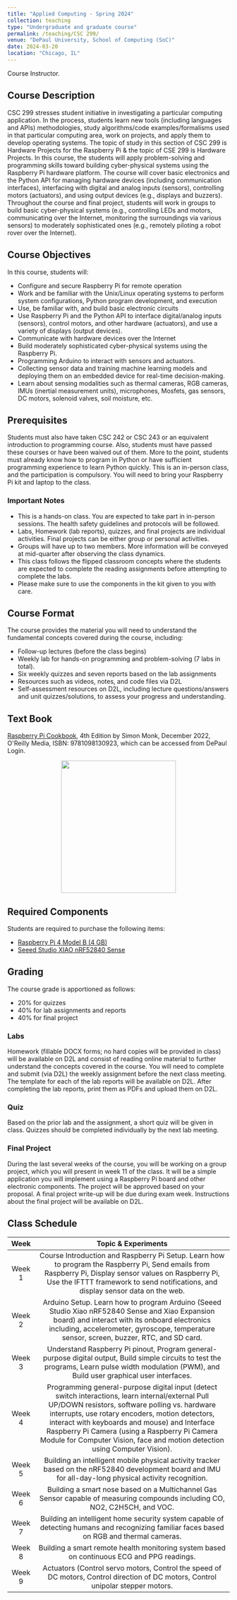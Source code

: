 ```yaml
---
title: "Applied Computing - Spring 2024"
collection: teaching
type: "Undergraduate and graduate course"
permalink: /teaching/CSC 299/
venue: "DePaul University, School of Computing (SoC)"
date: 2024-03-20
location: "Chicago, IL"
---
```

 Course Instructor.


## Course Description
CSC 299 stresses student initiative in investigating a particular computing application. In the process, students learn new tools (including languages and APIs) methodologies, study algorithms/code examples/formalisms used in that particular computing area, work on projects, and apply them to develop operating systems.
The topic of study in this section of CSC 299 is Hardware Projects for the Raspberry Pi & the topic of CSE 299 is Hardware Projects. In this course, the students will apply problem-solving and programming skills toward building cyber-physical systems using the Raspberry Pi hardware platform. The course will cover basic electronics and the Python API for managing hardware devices (including communication interfaces), interfacing with digital and analog inputs (sensors), controlling motors (actuators), and using output devices (e.g., displays and buzzers). Throughout the course and final project, students will work in groups to build basic cyber-physical systems (e.g., controlling LEDs and motors, communicating over the Internet, monitoring the surroundings via various sensors) to moderately sophisticated ones (e.g., remotely piloting a robot rover over the Internet).

## Course Objectives
In this course, students will:
* Configure and secure Raspberry Pi for remote operation
* Work and be familiar with the Unix/Linux operating systems to perform system configurations, Python program development, and execution
* Use, be familiar with, and build basic electronic circuits
* Use Raspberry Pi and the Python API to interface digital/analog inputs (sensors), control motors, and other hardware (actuators), and use a variety of displays (output devices).
* Communicate with hardware devices over the Internet
* Build moderately sophisticated cyber-physical systems using the Raspberry Pi.
* Programming Arduino to interact with sensors and actuators.
* Collecting sensor data and training machine learning models and deploying them on an embedded device for real-time decision-making.
* Learn about sensing modalities such as thermal cameras, RGB cameras, IMUs (inertial measurement units), microphones, Mosfets, gas sensors, DC motors, solenoid valves, soil moisture, etc.

## Prerequisites
Students must also have taken CSC 242 or CSC 243 or an equivalent introduction to programming course. Also, students must have passed these courses or have been waived out of them. More to the point, students must already know how to program in Python or have sufficient programming experience to learn Python quickly. This is an in-person class, and the participation is compulsory. You will need to bring your Raspberry Pi kit and laptop to the class.

### Important Notes
* This is a hands-on class. You are expected to take part in in-person sessions. The health safety guidelines and protocols will be followed.
* Labs, Homework (lab reports), quizzes, and final projects are individual activities. Final projects can be either group or personal activities.
* Groups will have up to two members. More information will be conveyed at mid-quarter after observing the class dynamics.
* This class follows the flipped classroom concepts where the students are expected to complete the reading assignments before attempting to complete the labs.
* Please make sure to use the components in the kit given to you with care.

## Course Format
The course provides the material you will need to understand the fundamental concepts covered during the course, including:
* Follow-up lectures (before the class begins)
* Weekly lab for hands-on programming and problem-solving (7 labs in total).
* Six weekly quizzes and seven reports based on the lab assignments
* Resources such as videos, notes, and code files via D2L
* Self-assessment resources on D2L, including lecture questions/answers and unit quizzes/solutions, to assess your progress and understanding.


## Text Book
[Raspberry Pi Cookbook](https://www.oreilly.com/library/view/raspberry-pi-cookbook/9781098130916/), 4th Edition by Simon Monk, December 2022, O'Reilly Media, ISBN: 9781098130923, which can be accessed from DePaul Login.

<p align="center">
    <img width="260" height="300" src="https://m.media-amazon.com/images/I/81E-rfvRILL._SY522_.jpg)https://m.media-amazon.com/images/I/81E-rfvRILL._SY522_.jpg">
 </p> 

## Required Components
  Students are required to purchase the following items:
  * [Raspberry Pi 4 Model B (4 GB)](https://www.amazon.com/Raspberry-Model-2019-Quad-Bluetooth/dp/B07TC2BK1X)
  * [Seeed Studio XIAO nRF52840 Sense](https://www.amazon.com/Seeed-Studio-XIAO-nRF52840-Sense/dp/B09T94SZ8K/ref=sr_1_1?crid=2MJOLG5KGMR7P&keywords=seeed%2Bxiao%2Bsense&qid=1699672428&s=electronics&sprefix=seeed%2Bxiao%2Bsens%2Celectronics%2C99&sr=1-1&th=1)

## Grading 
The course grade is apportioned as follows:
* 20% for quizzes
* 40% for lab assignments and reports 
* 40% for final project	

### Labs
Homework (fillable DOCX forms; no hard copies will be provided in class) will be available on D2L and consist of reading online material to further understand the concepts covered in the course. You will need to complete and submit (via D2L) the weekly assignment before the next class meeting. The template for each of the lab reports will be available on D2L. After completing the lab reports, print them as PDFs and upload them on D2L.

### Quiz
Based on the prior lab and the assignment, a short quiz will be given in class. Quizzes should be completed individually by the next lab meeting.

### Final Project
During the last several weeks of the course, you will be working on a group project, which you will present in week 11 of the class. It will be a simple application you will implement using a Raspberry Pi board and other electronic components. The project will be approved based on your proposal. A final project write-up will be due during exam week. Instructions about the final project will be available on D2L.

## Class Schedule 


| Week      | Topic & Experiments |
| :-----------: 	| :-----------: |	 
| Week 1      | Course Introduction and Raspberry Pi Setup. Learn how to program the Raspberry Pi, Send emails from Raspberry Pi, Display sensor values on Raspberry Pi, Use the IFTTT framework to send notifications, and display sensor data on the web.| 
| Week 2   | Arduino Setup. Learn how to program Arduino (Seeed Studio Xiao nRF52840 Sense and Xiao Expansion board) and interact with its onboard electronics including, accelerometer, gyroscope, temperature sensor, screen, buzzer, RTC, and SD card.|
| Week 3	| Understand Raspberry Pi pinout, Program general-purpose digital output, Build simple circuits to test the programs, Learn pulse width modulation (PWM), and Build user graphical user interfaces.|
| Week 4	| Programming general-purpose digital input (detect switch interactions, learn internal/external Pull UP/DOWN resistors, software polling vs. hardware interrupts, use rotary encoders, motion detectors, interact with keyboards and mouse) and Interface Raspberry Pi Camera (using a Raspberry Pi Camera Module for Computer Vision, face and motion detection using Computer Vision).|
|Week 5	| Building an intelligent mobile physical activity tracker based on the nRF52840 development board and IMU for all-day-long physical activity recognition.|
|Week 6	| Building a smart nose based on a Multichannel Gas Sensor capable of measuring compounds including CO, NO2, C2H5CH, and VOC.|
|Week 7	| Building an intelligent home security system capable of detecting humans and recognizing familiar faces based on RGB and thermal cameras.|
|Week 8	|Building a smart remote health monitoring system based on continuous ECG and PPG readings.|
|Week 9	| Actuators (Control servo motors, Control the speed of DC motors, Control direction of DC motors, Control unipolar stepper motors.|
